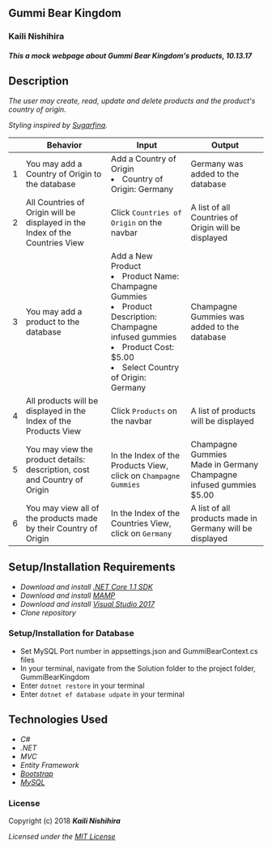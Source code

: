 ## Gummi Bear Kingdom

### Kaili Nishihira

#### _This a mock webpage about Gummi Bear Kingdom's products, 10.13.17_


## Description

_The user may create, read, update and delete products and the product's country of origin._

_Styling inspired by [Sugarfina](https://www.sugarfina.com/)._

|| Behavior  | Input  | Output  |
|---|---|---|---|
|1| You may add a Country of Origin to the database | Add a Country of Origin<br> <li>Country of Origin: Germany</li> | Germany was added to the database |
|2| All Countries of Origin will be displayed in the Index of the Countries View  | Click `Countries of Origin` on the navbar | A list of all Countries of Origin will be displayed |
|3| You may add a product to the database | Add a New Product<br> <li>Product Name: Champagne Gummies</li> <li>Product Description: Champagne infused gummies</li> <li>Product Cost: $5.00</li> <li>Select Country of Origin: Germany</li> | Champagne Gummies was added to the database |
|4| All products will be displayed in the Index of the Products View  | Click `Products` on the navbar | A list of products will be displayed |
|5| You may view the product details: description, cost and Country of Origin | In the Index of the Products View, click on `Champagne Gummies` | Champagne Gummies<br> Made in Germany<br> Champagne infused gummies<br> $5.00 |
|6| You may view all of the products made by their Country of Origin | In the Index of the Countries View, click on `Germany` | A list of all products made in Germany will be displayed |



## Setup/Installation Requirements

* _Download and install [.NET Core 1.1 SDK](https://www.microsoft.com/net/download/core)_
* _Download and install [MAMP](https://www.mamp.info/en/)_
* _Download and install [Visual Studio 2017](https://www.visualstudio.com/)_
* _Clone repository_

### Setup/Installation for Database
* Set MySQL Port number in appsettings.json and GummiBearContext.cs files
* In your terminal, navigate from the Solution folder to the project folder, GummiBearKingdom
* Enter `dotnet restore` in your terminal
* Enter `dotnet ef database udpate` in your terminal

## Technologies Used
* _C#_
* _.NET_
* _MVC_
* _Entity Framework_
* _[Bootstrap](http://getbootstrap.com/getting-started/)_
* _[MySQL](https://www.mysql.com/)_

### License

Copyright (c) 2018 **_Kaili Nishihira_**

*Licensed under the [MIT License](https://opensource.org/licenses/MIT)*


﻿
